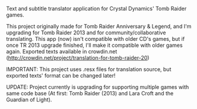 Text and subtitle translator application for Crystal Dynamics' Tomb Raider games.

This project originally made for Tomb Raider Anniversary & Legend, and I'm upgrading for Tomb Raider 2013 and for community/collaborative translating.
This app (now) isn't compatible with older CD's games, but if once TR 2013 upgrade finished, I'll make it compatible with older games again.
Exported texts available in crowdin.net (http://crowdin.net/project/translation-for-tomb-raider-20) 

IMPORTANT: This project uses .resx files for translation source, but exported texts' format can be changed later!


UPDATE:
Project currently is upgrading for supporting multiple games with same code base (At first: Tomb Raider (2013) and Lara Croft and the Guardian of Light).
